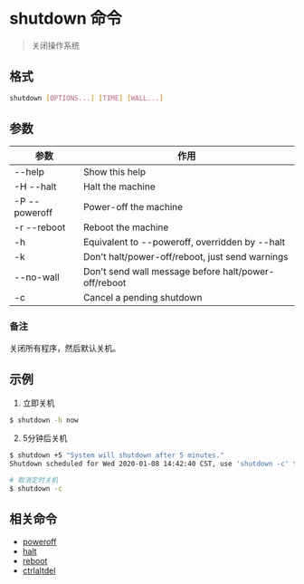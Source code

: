 # shutdown 命令

> 关闭操作系统

## 格式

```bash
shutdown [OPTIONS...] [TIME] [WALL...]
```

## 参数

| 参数 | 作用 |
| --------- | --------- |
| --help | Show this help |
| -H --halt | Halt the machine |
| -P --poweroff | Power-off the machine |
| -r --reboot | Reboot the machine |
| -h | Equivalent to --poweroff, overridden by --halt |
| -k | Don't halt/power-off/reboot, just send warnings |
| --no-wall | Don't send wall message before halt/power-off/reboot |
| -c | Cancel a pending shutdown |

### 备注

关闭所有程序，然后默认关机。

## 示例

1. 立即关机

```bash
$ shutdown -h now
```

2. 5分钟后关机

```bash
$ shutdown +5 "System will shutdown after 5 minutes."
Shutdown scheduled for Wed 2020-01-08 14:42:40 CST, use 'shutdown -c' to cancel.

# 取消定时关机
$ shutdown -c
```

## 相关命令

- [poweroff](poweroff.md)
- [halt](halt.md)
- [reboot](reboot.md)
- [ctrlaltdel](ctrlaltdel.md)
